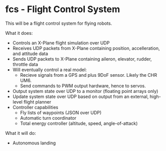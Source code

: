 # fcs - Flight Control System

This will be a flight control system for flying robots.

What it does:

- Controls an X-Plane flight simulation over UDP
 - Receives UDP packets from X-Plane containing position, accelleration, and attitude data
 - Sends UDP packets to X-Plane containing aileron, elevator, rudder, throttle data
- Will eventually control a real model:
  - Recieve signals from a GPS and plus 9DoF sensor. Likely the CHR UM6.
  - Send commands to PWM output hardware, hence to servos.
- Output system state over UDP to a monitor (floating point arrays only)
- Update system state over UDP based on output from an external, high-level flight planner
- Controller capabilities
  - Fly lists of waypoints (JSON over UDP)
  - Automatic turn coordinator
  - Total energy controller (altitude, speed, angle-of-attack)

What it will do:

- Autonomous landing
